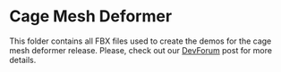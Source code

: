 # Cage Mesh Deformer
This folder contains all FBX files used to create the demos for the cage mesh deformer release. Please, check out our <a href="https://devforum.roblox.com/t/cage-mesh-deformer-studio-beta/1196727">DevForum</a> post for more details.





